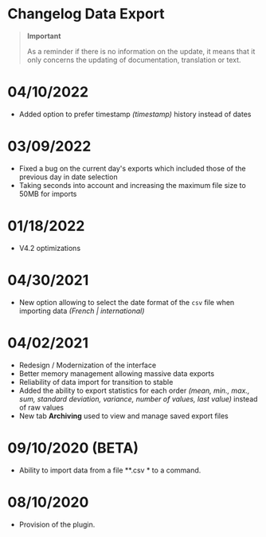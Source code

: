 # Changelog Data Export

>**Important**
>
>As a reminder if there is no information on the update, it means that it only concerns the updating of documentation, translation or text.

# 04/10/2022

- Added option to prefer timestamp *(timestamp)* history instead of dates

# 03/09/2022

- Fixed a bug on the current day's exports which included those of the previous day in date selection
- Taking seconds into account and increasing the maximum file size to 50MB for imports

# 01/18/2022

- V4.2 optimizations

# 04/30/2021

- New option allowing to select the date format of the `csv` file when importing data *(French \| international)*

# 04/02/2021

- Redesign / Modernization of the interface
- Better memory management allowing massive data exports
- Reliability of data import for transition to stable
- Added the ability to export statistics for each order *(mean, min., max., sum, standard deviation, variance, number of values, last value)* instead of raw values
- New tab **Archiving** used to view and manage saved export files

# 09/10/2020 (BETA)

- Ability to import data from a file *\*.csv * to a command.

# 08/10/2020

- Provision of the plugin.

